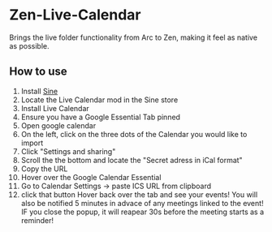 # Zen-Live-Calendar
Brings the live folder functionality from Arc to Zen, making it feel as native as possible.


## How to use
1. Install [Sine](https://github.com/CosmoCreeper/Sine)
2. Locate the Live Calendar mod in the Sine store
3. Install Live Calendar
4. Ensure you have a Google Essential Tab pinned
5. Open google calendar
6. On the left, click on the three dots of the Calendar you would like to import
7. Click "Settings and sharing"
8. Scroll the the bottom and locate the "Secret adress in iCal format"
9. Copy the URL
10. Hover over the Google Calendar Essential
11. Go to Calendar Settings -> paste ICS URL from clipboard
12. click that button
Hover back over the tab and see your events! You will also be notified 5 minutes in advace of any meetings linked to the event! IF you close the popup, it will reapear 30s before the meeting starts as a reminder!
